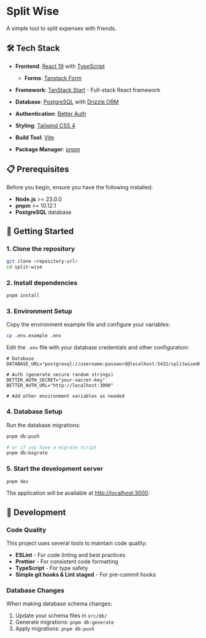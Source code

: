 # Split Wise

A simple tool to split expenses with friends.

## 🛠️ Tech Stack

- **Frontend**: [React 19](https://react.dev/) with [TypeScript](https://www.typescriptlang.org/)

  - **Forms**: [Tanstack Form](https://tanstack.com/form/latest)

- **Framework**: [TanStack Start](https://tanstack.com/start/latest) - Full-stack React framework
- **Database**: [PostgreSQL](https://www.postgresql.org/) with [Drizzle ORM](https://orm.drizzle.team/)
- **Authentication**: [Better Auth](https://www.better-auth.com/)
- **Styling**: [Tailwind CSS 4](https://tailwindcss.com/)
- **Build Tool**: [Vite](https://vitejs.dev/)
- **Package Manager**: [pnpm](https://pnpm.io/)

## 📋 Prerequisites

Before you begin, ensure you have the following installed:

- **Node.js** >= 23.0.0
- **pnpm** >= 10.12.1
- **PostgreSQL** database

## 🚀 Getting Started

### 1. Clone the repository

```bash
git clone <repository-url>
cd split-wise
```

### 2. Install dependencies

```bash
pnpm install
```

### 3. Environment Setup

Copy the environment example file and configure your variables:

```bash
cp .env.example .env
```

Edit the `.env` file with your database credentials and other configuration:

```env
# Database
DATABASE_URL="postgresql://username:password@localhost:5432/splitwisedb"

# Auth (generate secure random strings)
BETTER_AUTH_SECRET="your-secret-key"
BETTER_AUTH_URL="http://localhost:3000"

# Add other environment variables as needed
```

### 4. Database Setup

Run the database migrations:

```bash
pnpm db:push

# or if you have a migrate script
pnpm db:migrate
```

### 5. Start the development server

```bash
pnpm dev
```

The application will be available at [http://localhost:3000](http://localhost:3000).

## 🔧 Development

### Code Quality

This project uses several tools to maintain code quality:

- **ESLint** - For code linting and best practices
- **Prettier** - For consistent code formatting
- **TypeScript** - For type safety
- **Simple git hooks & Lint staged** - For pre-commit hooks

### Database Changes

When making database schema changes:

1. Update your schema files in `src/db/`
2. Generate migrations: `pnpm db:generate`
3. Apply migrations: `pnpm db:push`
